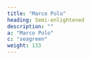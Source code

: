 ```yaml
---
title: "Marco Polo"
heading: Semi-enlightened
description: ""
a: "Marco Polo"
c: "seagreen"
weight: 133
---
```


